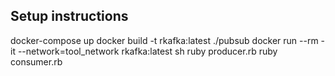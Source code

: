 ## Setup instructions

docker-compose up
docker build -t rkafka:latest ./pubsub
docker run --rm -it --network=tool_network rkafka:latest sh
ruby producer.rb
ruby consumer.rb
